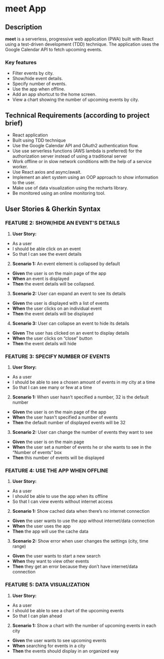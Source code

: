 # meet App

## Description 

**meet** is a serverless, progressive web application (PWA) built with React using a
test-driven development (TDD) technique. The application uses the Google
Calendar API to fetch upcoming events.

### Key features

* Filter events by city.
* Show/hide event details.
* Specify number of events.
* Use the app when offline.
* Add an app shortcut to the home screen.
* View a chart showing the number of upcoming events by city.

## Technical Requirements (according to project brief)
* React application
* Built using TDD technique
* Use the Google Calendar API and OAuth2 authentication flow.
* Use use serverless functions (AWS lambda is preferred) for the authorization server instead of using a traditional server
* Work offline or in slow network conditions with the help of a service worker.
* Use React axios and async/await.
* Implement an alert system using an OOP approach to show information to the user.
* Make use of data visualization using the recharts library.
* Be monitored using an online monitoring tool.

## User Stories & Gherkin Syntax

### FEATURE 2: SHOW/HIDE AN EVENT'S DETAILS
1. **User Story:**
- As a user
- I should be able click on an event
- So that I can see the event details

2. **Scenario 1:** An event element is collapsed by default
- **Given** the user is on the main page of the app
- **When** an event is displayed
- **Then** the event details will be collapsed.

3. **Scenario 2:** User can expand an event to see its details
- **Given** the user is displayed with a list of events
- **When** the user clicks on an individual event
- **Then** the event details will be displayed

4. **Scenario 3:** User can collapse an event to hide its details
- **Given** The user has clicked on an event to display details
- **When** the user clicks on “close” button
- **Then** the event details will hide

### FEATURE 3: SPECIFY NUMBER OF EVENTS
1. **User Story:**
- As a user
- I should be able to see a chosen amount of events in my city at a time
- So that I can see many or few at a time

2. **Scenario 1:** When user hasn’t specified a number, 32 is the default number
- **Given** the user is on the main page of the app
- **When** the user hasn't specified a number of events
- **Then** the default number of displayed events will be 32

3. **Scenario 2:** User can change the number of events they want to see
- **Given** the user is on the main page
- **When** the user set a number of events he or she wants to see in the “Number of events” box
- **Then** this number of events will be displayed

### FEATURE 4: USE THE APP WHEN OFFLINE
1. **User Story:**
- As a user
- I should be able to use the app when its offline
- So that I can view events without internet access

2. **Scenario 1:** Show cached data when there’s no internet connection
- **Given** the user wants to use the app without internet/data connection
- **When** the user uses the app
- **Then** the app will use the cache data

3. **Scenario 2:** Show error when user changes the settings (city, time range)
- **Given** the user wants to start a new search
- **When** they want to view other events
- **Then** they get an error because they don’t have internet/data connection

### FEATURE 5: DATA VISUALIZATION
1. **User Story:**
- As a user
- I should be able to see a chart of the upcoming events
- So that I can plan ahead

2. **Scenario 1:** Show a chart with the number of upcoming events in each city
- **Given** the user wants to see upcoming events 
- **When** searching for events in a city
- **Then** the events should display in an organized way
